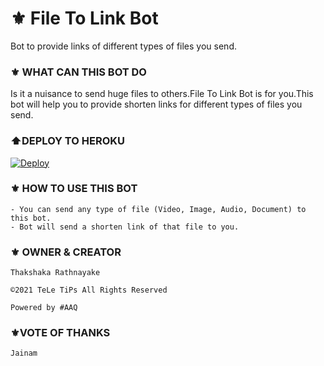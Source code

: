 # ⚜️ File To Link Bot
Bot to provide links of different types of files you send.
### ⚜️ WHAT CAN THIS BOT DO
Is it a nuisance to send huge files to others.File To Link Bot is for you.This bot will help you to provide shorten links for different types of files you send.
### ⬆️DEPLOY TO HEROKU

[![Deploy](https://www.herokucdn.com/deploy/button.svg)](https://heroku.com/deploy?template=https://github.com/Thakshaka/FileToLinkTeLeTiPs)

### ⚜️ HOW TO USE THIS BOT

```
- You can send any type of file (Video, Image, Audio, Document) to this bot.
- Bot will send a shorten link of that file to you.
```

### ⚜️ OWNER  &  CREATOR

```
Thakshaka Rathnayake 
 
©️2021 TeLe TiPs All Rights Reserved
 
Powered by #AAQ
```

### ⚜️VOTE OF THANKS

```
Jainam
```
